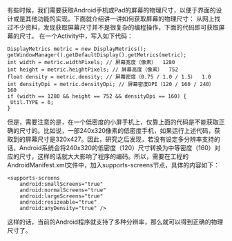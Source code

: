 有些时候，我们需要获取Android手机或Pad的屏幕的物理尺寸，以便于界面的设计或是其他功能的实现。下面就介绍讲一讲如何获取屏幕的物理尺寸：
 从网上找过不少资料，发现获取屏幕尺寸并不是很复杂的编程操作，下面的代码即可获取屏幕的尺寸。
 在一个Activity中，写入如下代码：
```
DisplayMetrics metric = new DisplayMetrics();
getWindowManager().getDefaultDisplay().getMetrics(metric);
int width = metric.widthPixels; // 屏幕宽度（像素）  1280
int height = metric.heightPixels; // 屏幕高度（像素）  752
float density = metric.density; // 屏幕密度（0.75 / 1.0 / 1.5）  1.0
int densityDpi = metric.densityDpi; // 屏幕密度DPI（120 / 160 / 240）  160
if (width == 1280 && height == 752 && densityDpi == 160) {
 Util.TYPE = 6;
}

```

 但是，需要注意的是，在一个低密度的小屏手机上，仅靠上面的代码是不能获取正确的尺寸的。比如说，一部240x320像素的低密度手机，如果运行上述代码，获取到的屏幕尺寸是320x427。因此，研究之后发现，若没有设定多分辨率支持的话，Android系统会将240x320的低密度（120）尺寸转换为中等密度（160）对应的尺寸，这样的话就大大影响了程序的编码。所以，需要在工程的AndroidManifest.xml文件中，加入supports-screens节点，具体的内容如下：
```
<supports-screens
    android:smallScreens="true"
    android:normalScreens="true"
    android:largeScreens="true"
    android:resizeable="true"
    android:anyDensity="true" />
```
 这样的话，当前的Android程序就支持了多种分辨率，那么就可以得到正确的物理尺寸了。
